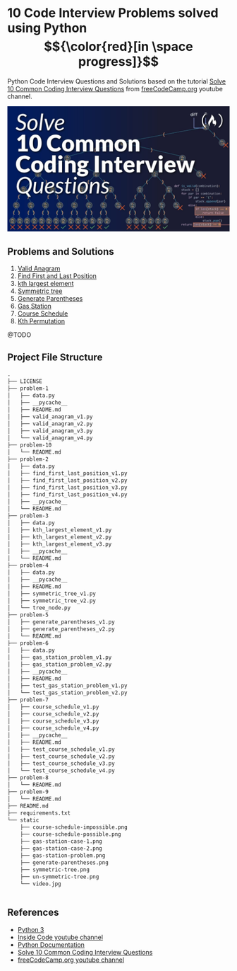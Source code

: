 # 10 Code Interview Problems solved using Python $${\color{red}[in \space progress]}$$

Python Code Interview Questions and Solutions based on the tutorial [Solve 10 Common Coding Interview Questions](https://www.youtube.com/watch?v=Peq4GCPNC5c) from [freeCodeCamp.org](https://www.youtube.com/@freecodecamp) youtube channel.

![](static/video.jpg)

## Problems and Solutions

1) [Valid Anagram](problem-1/README.md)
2) [Find First and Last Position](problem-2/README.md)
3) [kth largest element](problem-3/README.md)
4) [Symmetric tree](problem-4/README.md)
5) [Generate Parentheses](problem-5/README.md)
6) [Gas Station](problem-6/README.md)
7) [Course Schedule](problem-7/README.md)
8) [Kth Permutation](problem-8/README.md)

@TODO

## Project File Structure

```
.
├── LICENSE
├── problem-1
│   ├── data.py
│   ├── __pycache__
│   ├── README.md
│   ├── valid_anagram_v1.py
│   ├── valid_anagram_v2.py
│   ├── valid_anagram_v3.py
│   └── valid_anagram_v4.py
├── problem-10
│   └── README.md
├── problem-2
│   ├── data.py
│   ├── find_first_last_position_v1.py
│   ├── find_first_last_position_v2.py
│   ├── find_first_last_position_v3.py
│   ├── find_first_last_position_v4.py
│   ├── __pycache__
│   └── README.md
├── problem-3
│   ├── data.py
│   ├── kth_largest_element_v1.py
│   ├── kth_largest_element_v2.py
│   ├── kth_largest_element_v3.py
│   ├── __pycache__
│   └── README.md
├── problem-4
│   ├── data.py
│   ├── __pycache__
│   ├── README.md
│   ├── symmetric_tree_v1.py
│   ├── symmetric_tree_v2.py
│   └── tree_node.py
├── problem-5
│   ├── generate_parentheses_v1.py
│   ├── generate_parentheses_v2.py
│   └── README.md
├── problem-6
│   ├── data.py
│   ├── gas_station_problem_v1.py
│   ├── gas_station_problem_v2.py
│   ├── __pycache__
│   ├── README.md
│   ├── test_gas_station_problem_v1.py
│   └── test_gas_station_problem_v2.py
├── problem-7
│   ├── course_schedule_v1.py
│   ├── course_schedule_v2.py
│   ├── course_schedule_v3.py
│   ├── course_schedule_v4.py
│   ├── __pycache__
│   ├── README.md
│   ├── test_course_schedule_v1.py
│   ├── test_course_schedule_v2.py
│   ├── test_course_schedule_v3.py
│   └── test_course_schedule_v4.py
├── problem-8
│   └── README.md
├── problem-9
│   └── README.md
├── README.md
├── requirements.txt
└── static
    ├── course-schedule-impossible.png
    ├── course-schedule-possible.png
    ├── gas-station-case-1.png
    ├── gas-station-case-2.png
    ├── gas-station-problem.png
    ├── generate-parentheses.png
    ├── symmetric-tree.png
    ├── un-symmetric-tree.png
    └── video.jpg


```

## References

- [Python 3](https://www.python.org/)
- [Inside Code youtube channel](https://www.youtube.com/@insidecode)
- [Python Documentation](https://www.python.org/)
- [Solve 10 Common Coding Interview Questions](https://www.youtube.com/watch?v=Peq4GCPNC5c)
- [freeCodeCamp.org youtube channel](https://www.youtube.com/@freecodecamp)


